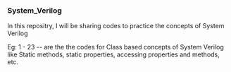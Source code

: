 ### System_Verilog

In this repositry, I will be sharing codes to practice the concepts of System Verilog

Eg: 1 - 23 -- are the the codes for Class based concepts of System Verilog like Static methods, static properties, accessing properties and methods, etc.




